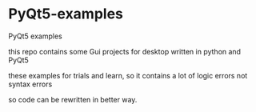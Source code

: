 # PyQt5-examples
PyQt5 examples

this repo contains some Gui projects for desktop written in python and PyQt5

these examples for trials and learn, so it contains a lot of logic errors not syntax errors

so code can be rewritten in better way.
